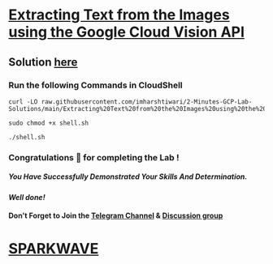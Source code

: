 # [Extracting Text from the Images using the Google Cloud Vision API](https://www.cloudskillsboost.google/paths/17/course_templates/18/labs/381944)

## Solution [here](https://youtu.be/V5wXiB6iGYQ)

### Run the following Commands in CloudShell

```
curl -LO raw.githubusercontent.com/imharshtiwari/2-Minutes-GCP-Lab-Solutions/main/Extracting%20Text%20from%20the%20Images%20using%20the%20Google%20Cloud%20Vision%20API/shell.sh

sudo chmod +x shell.sh

./shell.sh
```

### Congratulations 🎉 for completing the Lab !

##### *You Have Successfully Demonstrated Your Skills And Determination.*

#### *Well done!*

#### Don't Forget to Join the [Telegram Channel](https://t.me/sparkwave.01) & [Discussion group](https://t.me/sparkwave.01chats)

# [SPARKWAVE](https://www.youtube.com/@sparkwave.01)
